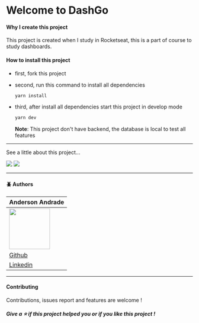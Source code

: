 # Welcome to DashGo

#### Why I create this project

This project is created when I study in Rocketseat, this is a part of course to study dashboards.

#### How to install this project

- first, fork this project

- second, run this command to install all dependencies

  ```bash
  yarn install			
  ```

- third, after install all dependencies start this project in develop mode

  ```bash
  yarn dev	
  ```

  **Note**: This project don't have backend, the database is local to test all features

---

See a little about this project...

<img src ="https://raw.githubusercontent.com/AndersonAndrad/study-dashgo-nextjs/main/images/dashboard.png">

<img src ="https://raw.githubusercontent.com/AndersonAndrad/study-dashgo-nextjs/main/images/users.png">

---

#### 🪲 Authors

| Anderson Andrade                                             |
| ------------------------------------------------------------ |
| <img src="https://avatars0.githubusercontent.com/u/31743641?s=400&u=b6d9e1c428279846440325b0fae90f4b9c4d1d98&v=4" width="110"> |
| <a href="https://github.com/AndersonAndrad">Github</a>       |
| <a href="https://www.linkedin.com/in/AndersonAndrad/">Linkedin</a> |

----

#### Contributing

Contributions, issues report and features are welcome !

##### Give a ⭐ if this project helped you or if you like this project !
